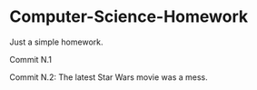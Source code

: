 # Computer-Science-Homework
Just a simple homework.

Commit N.1

Commit N.2:
The latest Star Wars movie was a mess.
